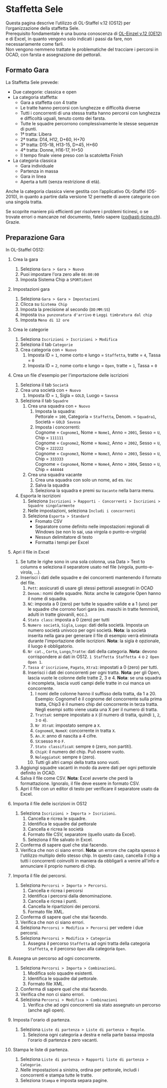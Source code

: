 # Staffetta Sele

Questa pagina descrive l’utilizzo di OL-Staffel v.12 (OS12) per l’organizzazione della staffetta Sele.  
Prerequisito fondamentale è una buona conoscenza di [OL-Einzel v.12 (OE12)](../../software/oe12) e di Excel, in quanto vengono solo indicati i passi da fare, non necessariamente come farli.  
Non vengono nemmeno trattate le problematiche del tracciare i percorsi in OCAD, con farsta e assegnazione dei pettorali.

## Formato Gara
La Staffetta Sele prevede:  

- Due categorie: classica e open
- La categoria staffetta:
    - Gara a staffetta con 4 tratte
    - Le tratte hanno percorsi con lunghezze e difficoltà diverse
    - Tutti i concorrenti di una stessa tratta hanno percorsi con lunghezza e difficoltà uguali, tenuto conto dei farsta.
    - Tutte le squadre percorrono complessivamente le stesse sequenze di punti.
    - 1ª tratta: Libera 
    - 2ª tratta: D14, H12, D+60, H+70
    - 3ª tratta: D15-18, H13-15, D+45, H+60 
    - 4ª tratta: Donne, H16-17, H+50 
    - Il tempo finale viene preso con la scatoletta Finish
- La categoria classica
    - Gara individuale
    - Partenza in massa
    - Gara in linea
    - Aperta a tutti (senza restrizione di età).
  
Anche la categoria classica viene gestita con l’applicativo OL-Staffel (OS-2010), in quanto a partire dalla versione 12 permette di avere categorie con una singola tratta.  
  
Se scoprite maniere più efficienti per risolvere i problemi ticinesi, o se trovate errori o mancanze nel documento, fatelo sapere (co@asti-ticino.ch). Grazie.

## Preparazione Gara
In OL-Staffel OS12:  
  
1. Crea la gara
    1. Seleziona `Gara > Gara > Nuovo`
    1. Puoi impostare l'ora zero alle `08:00:00` 
    1. Imposta Sistema Chip a `SPORTident`
1. Impostazioni gara
    1. Seleziona `Gara > Gara > Impostazioni`
    1. Clicca su `Sistema Chip`
    1. Imposta la precisione al secondo (`OO:MM:SS`)
    1. Imposta `Usa punzonatura d'arrivo` e `Leggi timbratura dal chip`
    1. Imposta `Meno di 12 ore`
1. Crea le categorie
    1. Seleziona `Iscrizioni > Iscrizioni > Modifica`
    1. Seleziona il tab `Categorie`
    1. Crea categoria con `+ Nuovo`
        1. Imposta ID = `1`, nome corto e lungo = `Staffetta`, tratte = `4`, Tassa = `0` 
        1. Imposta ID = `2`, nome corto e lungo = `Open`, tratte = `1`, Tassa = `0` 

1. Crea un file d'esempio per l'importazione delle iscrizioni
    1. Seleziona il tab `Società`
    1. Crea una società con `+ Nuovo`
        1. Imposta ID = `1`, Sigla = `GOLD`, Luogo = `Savosa`
    1. Seleziona il tab `Squadre`
        1. Crea una squadra con `+ Nuovo`
            1. Imposta la squadra:  
            Pettorale = `100`, Categoria = `Staffetta`, Denom. = `Squadra1`, Società = `GOLD Savosa`   
            1. Imposta i concorrenti:  
            Cognome = `Cognome1`, Nome = `Nome1`, Anno = `2001`, Sesso = `U`, Chip = `111111`  
            Cognome = `Cognome2`, Nome = `Nome2`, Anno = `2002`, Sesso = `U`, Chip = `222222`  
            Cognome = `Cognome3`, Nome = `Nome3`, Anno = `2003`, Sesso = `U`, Chip = `333333`  
            Cognome = `Cognome4`, Nome = `Nome4`, Anno = `2004`, Sesso = `U`, Chip = `444444`
        1. Crea una squadra vacante
            1. Crea una squadra con solo un nome, ad es. `Vac`
            1. Salva la squadra
            1. Seleziona la squadra e premi su `Vacante` nella barra menu.
    1. Esporta le iscrizioni
        1. Seleziona `Iscrizioni > Rapporti - Concorrenti > Iscrizioni > Squadre singolarmente`
        1. Nelle impostazioni, seleziona `Includi i concorrenti`
        1. Seleziona `Esporta > Standard`
            - Fromato CSV
            - Separatore come definito nelle impostazioni regionali di Windows (se non lo sai, usa virgola o punto-e-virgola)
            - Nessun delimitatore di testo
            - Formatta i tempi per Excel
1. Apri il file in Excel
    1. Se tutte le righe sono in una sola colonna, usa Data > Text to columns e seleziona il separatore usato nel file (virgola, punto-e-virola, ...).
    1. Inserisci i dati delle squadre e dei concorrenti mantenendo il formato del file.
        1. `Pett`: assicurati di usare gli stessi pettorali assegnati in OCAD
        1. `Denom`.: nomi delle squadre. Nota: anche le categorie Open hanno il nome di squadra.
        1. `NC`: imposta a 0 (zero) per tutte le squadre valide e a 1 (uno) per le squadre che corrono fuori gara (es. maschi in tratte femminili, adulti in tratte giovanili, ecc.).
        1. `Stato class`: imposta a 0 (zero) per tutti
        1. `Numero società`, `Sigla`, `Luogo`: dati della società. Imposta un numero società univoco per ogni società. 
        **Nota**: la società inserita nella gara per generare il file di esempio verrà eliminata durante l'importazione delle iscrizioni.
        **Nota**: la sigla è opzionale, il luogo è obbligatorio.
        1. `Nr cat.`, `Corto`, `Lungo`,`Tratte`: dati della categoria.
        **Nota**: devono corrispondere ai dati in OS12. `1 Staffetta Staffetta 4` o `2 Open Open 1`.
        1. `Tassa d'iscrizione`, `Pagato`, `Xtra1`: impostati a 0 (zero) per tutti.
        1. Inserisci i dati dei concorrenti per ogni tratta.
        **Nota**: per gli Open, lascia vuote le colonne delle tratte 2, 3 e 4.
        **Nota**: se una squadra è incompleta, lascia vuoti campi delle tratte in cui manca un concorrente.
            1. I nomi delle colonne hanno il suffisso della tratta, da 1 a 20.  
            Esempio: Cognome1 è il cognome del concorrente sulla prima tratta, Chip3 è il numero chip del concorrente in terza tratta.  
            Negli esempi sotto viene usata una X per il numero di tratta.
            1. `TrattaX`: sempre impostato a `X` (il numero di tratta, quindi `1`, `2`, `3` o `4`).
            1. `Nr XtraX`: impostato sempre a `X`.
            1. `CognomeX`, `NomeX`: concorrente in tratta `X`.
            1. `An.X`: anno di nascita a 4 cifre.
            1. `SX`:sesso `M` o `F`.
            1. `Stato classificaX`: sempre `0` (zero, non partiti).
            1. `ChipX`: il numero del chip. Puô essere vuoto. 
            1. `NoleggiatoX`: sempre `0` (zero). 
            1. Tutti gli altri campi della tratta sono vuoti.
    1. Aggiungi squadre vacanti in modo da avere dati per ogni pettorale definito in OCAD.
    1. Salva il file come CSV.
    **Nota**: Excel avverte che perdi la formattazione. Ignoralo, il file deve essere in formato CSV.
    1. Apri il file con un editor di testo per verificare il separatore usato da Excel.
1. Importa il file delle iscrizioni in OS12
    1. Seleziona `Iscrizioni > Importa > Iscrizioni`.
        1. Cancella e ricrea le squadre.
        1. Identifica le squadre dal pettorale
        1. Cancella e ricrea le società
        1. Formato file CSV, separatore (quello usato da Excel).
        1. Seleziona il file salvato in Excel.
    1. Conferma di sapere quel che stai facendo.
    1. Verifica che non ci siano errori.
    **Nota**: un errore che capita spesso è l'utilizzo multiplo dello stesso chip. In questo caso, cancella il chip a tutti i concorrenti coinvolti in maniera da obbligarli a venire all'info e annunciare il proprio numero di chip.
1. Importa il file dei percorsi.
    1. Seleziona `Percorsi > Importa > Percorsi`.
        1. Cancella e ricrea i percorsi
        1. Identifica i percorsi dalla denominazione.
        1. Cancella e ricrea i punti.
        1. Cancella le ripartizioni dei percorsi.
        1. Formato file XML.
    1. Conferma di sapere quel che stai facendo.
    1. Verifica che non ci siano errori.
    1. Seleziona `Percorsi > Modifica > Percorsi` per vedere i due percorsi.
    1. Seleziona `Percorsi > Modifica > Categoria`
        1. Assegna il percorso `Staffetta` ad ogni tratta della categoria `Staffetta`, e il percorso `Open` alla categoria `Open`.
1. Assegna un percorso ad ogni concorrente.
    1. Seleziona `Percorsi > Importa > Combinazioni`.
        1. Modifica solo squadre esistenti.
        1. Identifica le squadre dal pettorale.
        1. Formato file XML.
    1. Conferma di sapere quel che stai facendo.
    1. Verifica che non ci siano errori.
    1. Seleziona `Percorsi > Modifica > Combinazioni`
        1. Verifica che ad ogni concorrenti sia stato assegnato un percorso (anche agli open).
1. Imposta l'orario di partenza.
    1. Seleziona `Liste di partenza > Liste di partenza > Regole`.
        1. Seleziona ogni categoria a destra e nella parte bassa imposta l'orario di partenza e zero vacanti.
1. Stampa le liste di partenza.
    1. Seleziona `Liste di partenza > Rapporti liste di partenza > Categorie`.
    1. Nelle impostazioni a sinistra, ordina per pettorale, includi i concorrenti e stampa tutte le tratte.
    1. Seleziona `Stampa` e imposta separa pagine.

    

    












    
